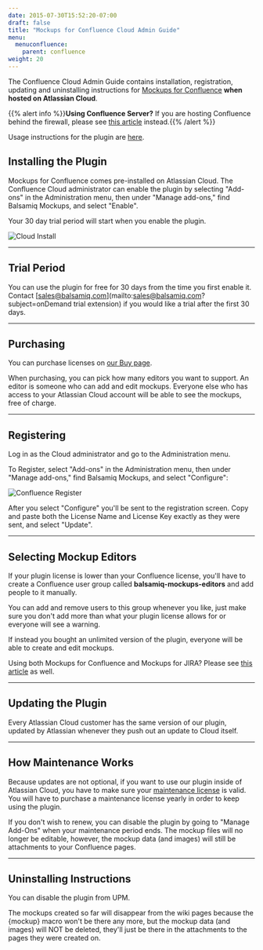 ```yaml
---
date: 2015-07-30T15:52:20-07:00
draft: false
title: "Mockups for Confluence Cloud Admin Guide"
menu:
  menuconfluence:
    parent: confluence
weight: 20
---
```


The Confluence Cloud Admin Guide contains installation, registration, updating and uninstalling instructions for [Mockups for Confluence](https://marketplace.atlassian.com/plugins/com.balsamiq.confluence.plugins.mockups/cloud/overview) **when hosted on Atlassian Cloud**.

{{% alert info %}}**Using Confluence Server?** If you are hosting Confluence behind the firewall, please see [this article](/confluence/admin-guide/) instead.{{% /alert %}}

Usage instructions for the plugin are [here](/confluence/user-guide).


## Installing the Plugin

Mockups for Confluence comes pre-installed on Atlassian Cloud. The Confluence Cloud administrator can enable the plugin by selecting "Add-ons" in the Administration menu, then under "Manage add-ons," find Balsamiq Mockups, and select "Enable".

Your 30 day trial period will start when you enable the plugin.

![Cloud Install](https://media.balsamiq.com/img/support/installation/confluence-install1.png)

* * *

## Trial Period

You can use the plugin for free for 30 days from the time you first enable it. Contact [sales@balsamiq.com](mailto:sales@balsamiq.com?subject=onDemand trial extension) if you would like a trial after the first 30 days.

* * *

## Purchasing

You can purchase licenses on [our Buy page](https://balsamiq.com/buy/#c).

When purchasing, you can pick how many editors you want to support. An editor is someone who can add and edit mockups. Everyone else who has access to your Atlassian Cloud account will be able to see the mockups, free of charge.

* * *

## Registering

Log in as the Cloud administrator and go to the Administration menu.

To Register, select "Add-ons" in the Administration menu, then under "Manage add-ons," find Balsamiq Mockups, and select "Configure":

![Confluence Register](https://media.balsamiq.com/img/support/installation/confluence-install2.png)

After you select "Configure" you'll be sent to the registration screen. Copy and paste both the License Name and License Key exactly as they were sent, and select "Update".

* * *

## Selecting Mockup Editors

If your plugin license is lower than your Confluence license, you'll have to create a Confluence user group called **balsamiq-mockups-editors** and add people to it manually.

You can add and remove users to this group whenever you like, just make sure you don't add more than what your plugin license allows for or everyone will see a warning.

If instead you bought an unlimited version of the plugin, everyone will be able to create and edit mockups.

Using both Mockups for Confluence and Mockups for JIRA? Please see [this article](https://support.balsamiq.com/plugins/atlassianldap/) as well.

* * *

## Updating the Plugin

Every Atlassian Cloud customer has the same version of our plugin, updated by Atlassian whenever they push out an update to Cloud itself.

* * *

## How Maintenance Works

Because updates are not optional, if you want to use our plugin inside of Atlassian Cloud, you have to make sure your [maintenance license](/sales/maintenance/) is valid. You will have to purchase a maintenance license yearly in order to keep using the plugin.

If you don't wish to renew, you can disable the plugin by going to "Manage Add-Ons" when your maintenance period ends. The mockup files will no longer be editable, however, the mockup data (and images) will still be attachments to your Confluence pages.

* * *

## Uninstalling Instructions

You can disable the plugin from UPM.

The mockups created so far will disappear from the wiki pages because the {mockup} macro won't be there any more, but the mockup data (and images) will NOT be deleted, they'll just be there in the attachments to the pages they were created on.